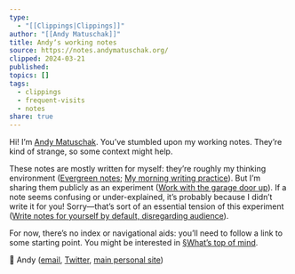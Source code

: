 ```yaml
---
type:
  - "[[Clippings|Clippings]]"
author: "[[Andy Matuschak]]"
title: Andyʼs working notes
source: https://notes.andymatuschak.org/
clipped: 2024-03-21
published: 
topics: []
tags:
  - clippings
  - frequent-visits
  - notes
share: true
---
```


Hi! I’m [Andy Matuschak](https://andymatuschak.org/). You’ve stumbled upon my working notes. They’re kind of strange, so some context might help.

These notes are mostly written for myself: they’re roughly my thinking environment ([Evergreen notes](https://notes.andymatuschak.org/z5E5QawiXCMbtNtupvxeoEX); [My morning writing practice](https://notes.andymatuschak.org/zHTevHGZQPu8QHpRhUmtsuK)). But I’m sharing them publicly as an experiment ([Work with the garage door up](https://notes.andymatuschak.org/zCMhncA1iSE74MKKYQS5PBZ)). If a note seems confusing or under-explained, it’s probably because I didn’t write it for you! Sorry—that’s sort of an essential tension of this experiment ([Write notes for yourself by default, disregarding audience](https://notes.andymatuschak.org/zXDPrYcxUSZbF5M8vM5Y1U9)).

For now, there’s no index or navigational aids: you’ll need to follow a link to some starting point. You might be interested in [§What’s top of mind](https://notes.andymatuschak.org/zPKTSiU725W9WQCqoVPBcxm).

👋 Andy ([email](mailto:andy@andymatuschak.org), [Twitter](https://twitter.com/andy_matuschak), [main personal site](https://andymatuschak.org/))
